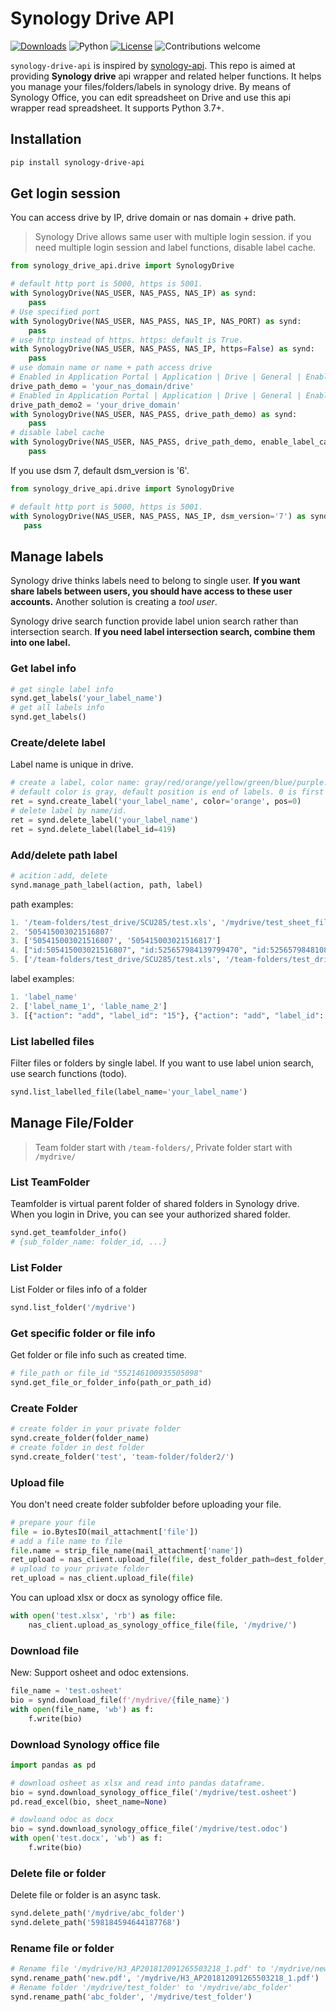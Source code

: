 # Synology Drive API
[![Downloads](https://static.pepy.tech/personalized-badge/synology-drive-api?period=total&units=international_system&left_color=grey&right_color=red&left_text=Downloads)](https://pepy.tech/project/synology-drive-api)
![Python](https://img.shields.io/badge/python-v3.7+-blue.svg)
[![License](https://img.shields.io/badge/license-MIT-gree.svg)](https://opensource.org/licenses/MIT)
![Contributions welcome](https://img.shields.io/badge/contributions-welcome-orange.svg)

`synology-drive-api` is inspired by  [synology-api](https://github.com/N4S4/synology-api). 
This repo is aimed at providing **Synology drive** api wrapper and related helper functions. It helps you manage your files/folders/labels in synology drive.  By means of Synology Office, you can edit spreadsheet on Drive and use this api wrapper read spreadsheet. It supports Python 3.7+.

## Installation
```bash
pip install synology-drive-api
```

## Get login session

You can access drive by IP, drive domain or nas domain + drive path. 

> Synology Drive allows same user with multiple login session. if you need multiple login session and label functions, disable label cache.

```python
from synology_drive_api.drive import SynologyDrive

# default http port is 5000, https is 5001. 
with SynologyDrive(NAS_USER, NAS_PASS, NAS_IP) as synd:
    pass 
# Use specified port
with SynologyDrive(NAS_USER, NAS_PASS, NAS_IP, NAS_PORT) as synd:
    pass
# use http instead of https. https: default is True.
with SynologyDrive(NAS_USER, NAS_PASS, NAS_IP, https=False) as synd:
    pass
# use domain name or name + path access drive
# Enabled in Application Portal | Application | Drive | General | Enable customized alias
drive_path_demo = 'your_nas_domain/drive'
# Enabled in Application Portal | Application | Drive | General | Enable customized domain
drive_path_demo2 = 'your_drive_domain'
with SynologyDrive(NAS_USER, NAS_PASS, drive_path_demo) as synd:
    pass
# disable label cache
with SynologyDrive(NAS_USER, NAS_PASS, drive_path_demo, enable_label_cache=False) as synd:
    pass
```
If you use dsm 7, default dsm_version is '6'.  
```python
from synology_drive_api.drive import SynologyDrive

# default http port is 5000, https is 5001. 
with SynologyDrive(NAS_USER, NAS_PASS, NAS_IP, dsm_version='7') as synd:
   pass
```
## Manage labels

Synology drive thinks labels need to belong to single user. **If you want share labels between users, you should have access to these user accounts.** Another solution is creating a *tool user*.

Synology drive search function provide label union search rather than intersection search. **If you need label intersection search, combine them into one label.**

### Get label info

```python
# get single label info
synd.get_labels('your_label_name')
# get all labels info
synd.get_labels()
```

### Create/delete label

Label name is unique in drive.

```python
# create a label, color name: gray/red/orange/yellow/green/blue/purple.
# default color is gray, default position is end of labels. 0 is first position.
ret = synd.create_label('your_label_name', color='orange', pos=0)
# delete label by name/id.
ret = synd.delete_label('your_label_name')
ret = synd.delete_label(label_id=419)
```

### Add/delete path label

```python
# acition：add, delete
synd.manage_path_label(action, path, label)
```

path examples:

```python
1. '/team-folders/test_drive/SCU285/test.xls', '/mydrive/test_sheet_file.osheet'
2. '505415003021516807'
3. ['505415003021516807', '505415003021516817']
4. ["id:505415003021516807", "id:525657984139799470", "id:525657984810888112"]
5. ['/team-folders/test_drive/SCU285/test.xls', '/team-folders/test_drive/SCU283/test2.xls']
```

label examples:

```python
1. 'label_name'
2. ['label_name_1', 'lable_name_2']
3. [{"action": "add", "label_id": "15"}, {"action": "add", "label_id": "16"}]
```

### List labelled files

Filter files or folders by single label. If you want to use label union search, use search functions (todo).

```python
synd.list_labelled_file(label_name='your_label_name')
```

## Manage File/Folder

>Team folder start with `/team-folders/`, Private folder start with `/mydrive/`

### List TeamFolder

Teamfolder  is virtual parent folder of shared folders in Synology drive. When you login in Drive, you can see your authorized shared folder.

```python
synd.get_teamfolder_info()
# {sub_folder_name: folder_id, ...}
```

### List Folder

List Folder or files info of a folder

```python
synd.list_folder('/mydrive')
```

### Get specific folder or file info

Get folder or file info such as created time.

```python
# file_path or file_id "552146100935505098"
synd.get_file_or_folder_info(path_or_path_id)
```

### Create Folder

```python
# create folder in your private folder
synd.create_folder(folder_name)
# create folder in dest folder
synd.create_folder('test', 'team-folder/folder2/')
```

### Upload file

You don't need create folder subfolder before uploading your file.

```python
# prepare your file
file = io.BytesIO(mail_attachment['file'])
# add a file name to file
file.name = strip_file_name(mail_attachment['name'])
ret_upload = nas_client.upload_file(file, dest_folder_path=dest_folder_path)
# upload to your private folder
ret_upload = nas_client.upload_file(file)
```

You can upload xlsx or docx as synology office file.
``` python
with open('test.xlsx', 'rb') as file:
    nas_client.upload_as_synology_office_file(file, '/mydrive/')
```

### Download file
New: Support osheet and odoc extensions.
```python
file_name = 'test.osheet'
bio = synd.download_file(f'/mydrive/{file_name}')
with open(file_name, 'wb') as f:
    f.write(bio)
```

### Download Synology office file

```python
import pandas as pd

# download osheet as xlsx and read into pandas dataframe.
bio = synd.download_synology_office_file('/mydrive/test.osheet')
pd.read_excel(bio, sheet_name=None)

# dowloand odoc as docx
bio = synd.download_synology_office_file('/mydrive/test.odoc')
with open('test.docx', 'wb') as f:
    f.write(bio)
```

### Delete file or folder

Delete file or folder is  an async task.

```python
synd.delete_path('/mydrive/abc_folder')
synd.delete_path('598184594644187768')
```

### Rename file or folder

```python
# Rename file '/mydrive/H3_AP201812091265503218_1.pdf' to '/mydrive/new.pdf'
synd.rename_path('new.pdf', '/mydrive/H3_AP201812091265503218_1.pdf')
# Rename folder '/mydrive/test_folder' to '/mydrive/abc_folder'
synd.rename_path('abc_folder', '/mydrive/test_folder')
```
